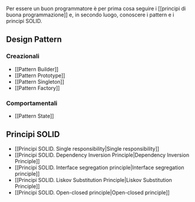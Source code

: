 Per essere un buon programmatore è per prima cosa seguire i [[principi di buona programmazione]] e, in secondo luogo, conoscere i pattern e i principi SOLID.

## Design Pattern
### Creazionali
* [[Pattern Builder]]
* [[Pattern Prototype]]
* [[Pattern Singleton]]
* [[Pattern Factory]]
### Comportamentali

* [[Pattern State]]

## Principi SOLID

* [[Principi SOLID. Single responsibility|Single responsibility]]
* [[Principi SOLID. Dependency Inversion Principle|Dependency Inversion Principle]]
* [[Principi SOLID. Interface segregation principle|Interface segregation principle]]
* [[Principi SOLID. Liskov Substitution Principle|Liskov Substitution Principle]]
* [[Principi SOLID. Open-closed principle|Open-closed principle]]